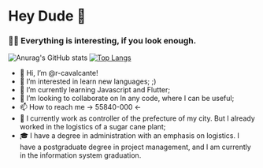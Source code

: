 # Hey Dude 🖖

### 👨‍💻 Everything is interesting, if you look enough.

![Anurag's GitHub stats](https://github-readme-stats.vercel.app/api?username=r-cavalcante&show_icons=true&theme=darcula) [![Top Langs](https://github-readme-stats.vercel.app/api/top-langs/?username=r-cavalcante&layout=compact)](https://github.com/anuraghazra/github-readme-stats)
  


- 👋 Hi, I’m @r-cavalcante!
- 👀 I’m interested in learn new languages; ;)
- 🌱 I’m currently learning Javascript and Flutter;
- 💞️ I’m looking to collaborate on In any code, where I can be useful;
- 📫 How to reach me -> 55840-000 <-
- 💼 I currently work as controller of the prefecture of my city. But I already worked in the logistics of a sugar cane plant;
- 🎓 I have a degree in administration with an emphasis on logistics. I have a postgraduate degree in project management,
and I am currently in the information system graduation.
